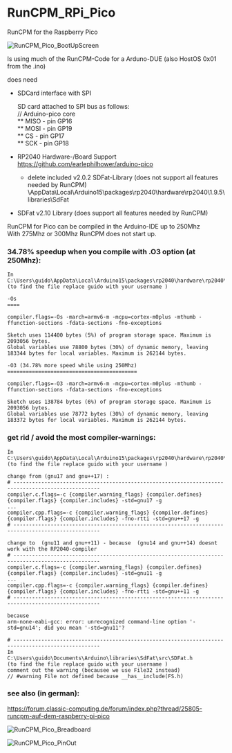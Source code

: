 # RunCPM_RPi_Pico
RunCPM for the Raspberry Pico

![RunCPM_Pico_BootUpScreen](https://github.com/guidol70/RunCPM_RPi_Pico/raw/main/more_pictures/GL20220429_RP2040_200.jpg?raw=true)

Is using much of the RunCPM-Code for a Arduno-DUE (also HostOS 0x01 from the .ino)

does need
- SDCard interface with SPI

   SD card attached to SPI bus as follows:<br/>
   // Arduino-pico core<br/>
   ** MISO - pin GP16<br/>
   ** MOSI - pin GP19<br/>
   ** CS   - pin GP17<br/>
   ** SCK  - pin GP18<br/>

- RP2040 Hardware-/Board Support https://github.com/earlephilhower/arduino-pico
    - delete included v2.0.2 SDFat-Library (does not support all features needed by RunCPM)
      \AppData\Local\Arduino15\packages\rp2040\hardware\rp2040\1.9.5\libraries\SdFat
- SDFat v2.10 Library (does support all features needed by RunCPM)

RunCPM for Pico can be compiled in the Arduino-IDE up to 250Mhz<br/>
With 275Mhz or 300Mhz RunCPM does not start up.

### 34.78% speedup when you compile with .O3 option (at 250Mhz):
```
In
C:\Users\guido\AppData\Local\Arduino15\packages\rp2040\hardware\rp2040\1.9.5\platform.txt
(to find the file replace guido with your username )

-Os
====

compiler.flags=-Os -march=armv6-m -mcpu=cortex-m0plus -mthumb -ffunction-sections -fdata-sections -fno-exceptions

Sketch uses 114400 bytes (5%) of program storage space. Maximum is 2093056 bytes.
Global variables use 78800 bytes (30%) of dynamic memory, leaving 183344 bytes for local variables. Maximum is 262144 bytes.

-O3 (34.78% more speed while using 250Mhz)
==========================================

compiler.flags=-O3 -march=armv6-m -mcpu=cortex-m0plus -mthumb -ffunction-sections -fdata-sections -fno-exceptions

Sketch uses 138784 bytes (6%) of program storage space. Maximum is 2093056 bytes.
Global variables use 78772 bytes (30%) of dynamic memory, leaving 183372 bytes for local variables. Maximum is 262144 bytes.
```

### get rid / avoid the most compiler-warnings:
```
In
C:\Users\guido\AppData\Local\Arduino15\packages\rp2040\hardware\rp2040\1.9.5\platform.txt
(to find the file replace guido with your username )

change from (gnu17 and gnu++17) :
# -------------------------------------------------------------------------------------------------- 
compiler.c.flags=-c {compiler.warning_flags} {compiler.defines} {compiler.flags} {compiler.includes} -std=gnu17 -g
...
compiler.cpp.flags=-c {compiler.warning_flags} {compiler.defines} {compiler.flags} {compiler.includes} -fno-rtti -std=gnu++17 -g
# --------------------------------------------------------------------------------------------------  

change to  (gnu11 and gnu++11) - because  (gnu14 and gnu++14) doesnt work with the RP2040-compiler
# -------------------------------------------------------------------------------------------------- 
compiler.c.flags=-c {compiler.warning_flags} {compiler.defines} {compiler.flags} {compiler.includes} -std=gnu11 -g
...
compiler.cpp.flags=-c {compiler.warning_flags} {compiler.defines} {compiler.flags} {compiler.includes} -fno-rtti -std=gnu++11 -g
# -------------------------------------------------------------------------------------------------- 

because
arm-none-eabi-gcc: error: unrecognized command-line option '-std=gnu14'; did you mean '-std=gnu11'?

# -------------------------------------------------------------------------------------------------- 
In
C:\Users\guido\Documents\Arduino\libraries\SdFat\src\SDFat.h
(to find the file replace guido with your username )
comment out the warning (becausee we use File32 instead)
// #warning File not defined because __has__include(FS.h)

```

### see also (in german):<br/>
https://forum.classic-computing.de/forum/index.php?thread/25805-runcpm-auf-dem-raspberry-pi-pico<br/>

![RunCPM_Pico_Breadboard](https://github.com/guidol70/RunCPM_RPi_Pico/blob/main/Pico_Breadboard.jpg?raw=true)

![RunCPM_Pico_PinOut](https://github.com/guidol70/RunCPM_RPi_Pico/raw/main/RunCPM_Pico_SPI_SDCard.jpg?raw=true)
